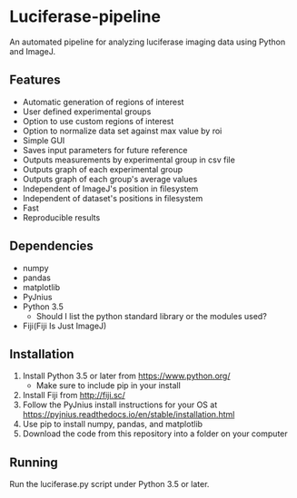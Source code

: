 # Luciferase-pipeline

An automated pipeline for analyzing luciferase imaging data using Python and ImageJ.

## Features
* Automatic generation of regions of interest
* User defined experimental groups
* Option to use custom regions of interest
* Option to normalize data set against max value by roi
* Simple GUI
* Saves input parameters for future reference
* Outputs measurements by experimental group in csv file
* Outputs graph of each experimental group
* Outputs graph of each group's average values
* Independent of ImageJ's position in filesystem
* Independent of dataset's positions in filesystem
* Fast
* Reproducible results

## Dependencies
* numpy
* pandas
* matplotlib
* PyJnius
* Python 3.5
    * Should I list the python standard library or the modules used?
* Fiji(Fiji Is Just ImageJ)

## Installation
1. Install Python 3.5 or later from https://www.python.org/
    * Make sure to include pip in your install
2. Install Fiji from http://fiji.sc/
3. Follow the PyJnius install instructions for your OS at https://pyjnius.readthedocs.io/en/stable/installation.html
4. Use pip to install numpy, pandas, and matplotlib
5. Download the code from this repository into a folder on your computer

## Running
Run the luciferase.py script under Python 3.5 or later.

